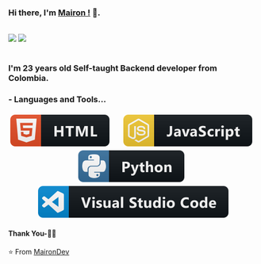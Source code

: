 ### Hi there, I'm [Mairon !](https://github.com/MaironDev) 👋.  
<br/>
<a href="https://www.linkedin.com/in/maironhernandez/"><img src="https://img.shields.io/badge/linkedin-%230077B5.svg?&style=for-the-badge&logo=linkedin&logoColor=white"/></a>
<a href="https://instagram.com/mairondev"><img src="https://img.shields.io/badge/instagram-%23E4405F.svg?&style=for-the-badge&logo=instagram&logoColor=white"/></a>


<br>
<br>


### I'm 23 years old Self-taught Backend developer from Colombia.


### - Languages and Tools...

<p align="center">
<img src="https://raw.githubusercontent.com/8bithemant/8bithemant/master/svg/dev/languages/html.svg" alt="Html" style="vertical-align:top; margin:4px"> &nbsp  &nbsp <img src="https://raw.githubusercontent.com/8bithemant/8bithemant/master/svg/dev/languages/js.svg" alt="Javascript" style="vertical-align:top; margin:4px">  &nbsp  &nbsp <img src="https://raw.githubusercontent.com/8bithemant/8bithemant/master/svg/dev/languages/python.svg" alt="Python" style="vertical-align:top; margin:4px">    &nbsp &nbsp<img src="https://raw.githubusercontent.com/8bithemant/8bithemant/master/svg/dev/tools/visualstudio_code.svg" alt="Twitter" style="vertical-align:top; margin:4px">
 

</p>




#### Thank You-🙏🏼



⭐️ From [MaironDev](https://github.com/MaironDev)
